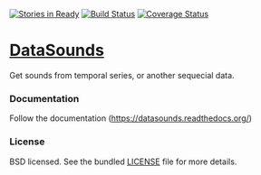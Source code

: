 [![Stories in Ready](https://badge.waffle.io/datasounds/datasounds.png)](http://waffle.io/datasounds/datasounds) [![Build Status](https://travis-ci.org/DataSounds/DataSounds.png)](https://travis-ci.org/DataSounds/DataSounds) [![Coverage Status](https://coveralls.io/repos/DataSounds/DataSounds/badge.png?branch=master)](https://coveralls.io/r/DataSounds/DataSounds?branch=master)

# [DataSounds](http://www.datasounds.org)


Get sounds from temporal series, or another sequecial data.

### Documentation
Follow the documentation (https://datasounds.readthedocs.org/)

### License
BSD licensed. See the bundled [LICENSE](https://github.com/DataSounds/DataSounds/blob/master/LICENSE) file for more details.
